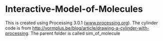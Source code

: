 # Interactive-Model-of-Molecules
This is created using Processing 3.0.1 (www.processing.org).
The cylinder code is from http://vormplus.be/blog/article/drawing-a-cylinder-with-processing.
The parent folder is called sim_of_molecule

